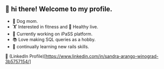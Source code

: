 ## 👋 hi there! Welcome to my profile.
- :dog: Dog mom.
- :weight_lifting: Interested in fitness and 🌱 Healthy live.
-  🔭 Currently working on iPaSS platform.
-  :books: Love making SQL queries as a hobby. 
-  :brain: continually learning new rails skills.
  
💼 (LinkedIn Profile)[https://www.linkedin.com/in/sandra-arango-winograd-3b5757154/]
